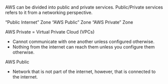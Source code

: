 AWS can be divided into public and private services. Public/Private services refers to it from a networking perspective.

“Public Internet” Zone
“AWS Public” Zone
“AWS Private” Zone

AWS Private = Virtual Private Cloud (VPCs)

* Cannot communicate with one another unless configured otherwise.
* Nothing from the internet can reach them unless you configure them otherwise.

AWS Public

* Network that is not part of the internet, however, that is connected to the internet.
